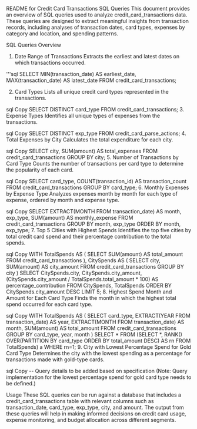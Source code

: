 README for Credit Card Transactions SQL Queries
This document provides an overview of SQL queries used to analyze credit_card_transactions data. These queries are designed to extract meaningful insights from transaction records, including analyses of transaction dates, card types, expenses by category and location, and spending patterns.

SQL Queries Overview
1. Date Range of Transactions
Extracts the earliest and latest dates on which transactions occurred.

'''sql
SELECT MIN(transaction_date) AS earliest_date, MAX(transaction_date) AS latest_date
FROM credit_card_transactions;

2. Card Types
Lists all unique credit card types represented in the transactions.

sql
Copy
SELECT DISTINCT card_type
FROM credit_card_transactions;
3. Expense Types
Identifies all unique types of expenses from the transactions.

sql
Copy
SELECT DISTINCT exp_type
FROM credit_card_parse_actions;
4. Total Expenses by City
Calculates the total expenditure for each city.

sql
Copy
SELECT city, SUM(amount) AS total_expenses
FROM credit_card_transactions
GROUP BY city;
5. Number of Transactions by Card Type
Counts the number of transactions per card type to determine the popularity of each card.

sql
Copy
SELECT card_type, COUNT(transaction_id) AS transaction_count
FROM credit_card_transactions
GROUP BY card_type;
6. Monthly Expenses by Expense Type
Analyzes expenses month by month for each type of expense, ordered by month and expense type.

sql
Copy
SELECT EXTRACT(MONTH FROM transaction_date) AS month, exp_type, SUM(amount) AS monthly_expense
FROM credit_card_transactions
GROUP BY month, exp_type
ORDER BY month, exp_type;
7. Top 5 Cities with Highest Spends
Identifies the top five cities by total credit card spend and their percentage contribution to the total spends.

sql
Copy
WITH TotalSpends AS (
    SELECT SUM(amount) AS total_amount
    FROM credit_card_transactions
),
CitySpends AS (
    SELECT city, SUM(amount) AS city_amount
    FROM credit_card_transactions
    GROUP BY city
)
SELECT CitySpends.city, CitySpends.city_amount, (CitySpends.city_amount / TotalSpends.total_amount * 100) AS percentage_contribution
FROM CitySpends, TotalSpends
ORDER BY CitySpends.city_amount DESC
LIMIT 5;
8. Highest Spend Month and Amount for Each Card Type
Finds the month in which the highest total spend occurred for each card type.

sql
Copy
WITH TotalSpends AS (
    SELECT card_type, 
    EXTRACT(YEAR FROM transaction_date) AS year, 
    EXTRACT(MONTH FROM transaction_date) AS month, 
    SUM(amount) AS total_amount
    FROM credit_card_transactions
    GROUP BY card_type, year, month
)
SELECT * FROM (SELECT *, RANK() OVER(PARTITION BY card_type ORDER BY total_amount DESC) AS rn
FROM TotalSpends) a WHERE rn=1;
9. City with Lowest Percentage Spend for Gold Card Type
Determines the city with the lowest spending as a percentage for transactions made with gold-type cards.

sql
Copy
-- Query details to be added based on specification
(Note: Query implementation for the lowest percentage spend for gold card type needs to be defined.)

Usage
These SQL queries can be run against a database that includes a credit_card_transactions table with relevant columns such as transaction_date, card_type, exp_type, city, and amount. The output from these queries will help in making informed decisions on credit card usage, expense monitoring, and budget allocation across different segments.
